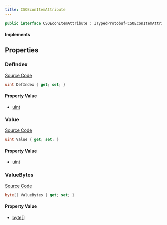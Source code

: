 ```yaml
---
title: CSOEconItemAttribute
---
```


```csharp
public interface CSOEconItemAttribute : ITypedProtobuf<CSOEconItemAttribute>, INativeHandle
```

#### Implements

## Properties

### DefIndex

[Source Code](https://github.com/swiftly-solution/swiftlys2/blob/main/managed/src/SwiftlyS2.Generated/Protobufs/Interfaces/CSOEconItemAttribute.cs#L13)

```csharp
uint DefIndex { get; set; }
```

#### Property Value

- [uint](https://learn.microsoft.com/dotnet/api/system.uint32)

### Value

[Source Code](https://github.com/swiftly-solution/swiftlys2/blob/main/managed/src/SwiftlyS2.Generated/Protobufs/Interfaces/CSOEconItemAttribute.cs#L16)

```csharp
uint Value { get; set; }
```

#### Property Value

- [uint](https://learn.microsoft.com/dotnet/api/system.uint32)

### ValueBytes

[Source Code](https://github.com/swiftly-solution/swiftlys2/blob/main/managed/src/SwiftlyS2.Generated/Protobufs/Interfaces/CSOEconItemAttribute.cs#L19)

```csharp
byte[] ValueBytes { get; set; }
```

#### Property Value

- [byte](https://learn.microsoft.com/dotnet/api/system.byte)[]

